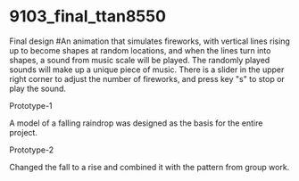 # 9103_final_ttan8550
Final design
#An animation that simulates fireworks, with vertical lines rising up to become shapes at random locations, and when the lines turn into shapes, a sound from music scale will be played. The randomly played sounds will make up a unique piece of music. There is a slider in the upper right corner to adjust the number of fireworks, and press key "s" to stop or play the sound.

Prototype-1

A model of a falling raindrop was designed as the basis for the entire project.

Prototype-2

Changed the fall to a rise and combined it with the pattern from group work.
